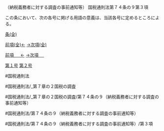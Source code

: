 （納税義務者に対する調査の事前通知等）
国税通則法第７４条の９第３項

この条において、次の各号に掲げる用語の意義は、当該各号に定めるところによる。

[条(全)](国税通則法＿＿＿＿＿第７４条の９_.md)

[前項(全)←](国税通則法＿＿＿＿＿第７４条の９第２項_.md)    [→次項(全)](国税通則法＿＿＿＿＿第７４条の９第４項_.md)

[前項 　 ←](国税通則法＿＿＿＿＿第７４条の９第２項.md)    [→次項 　 ](国税通則法＿＿＿＿＿第７４条の９第４項.md)

[第１号](国税通則法＿＿＿＿＿第７４条の９第３項第１号.md)  [第２号](国税通則法＿＿＿＿＿第７４条の９第３項第２号.md)  

#国税通則法

#国税通則法/_第７章の２国税の調査

#国税通則法/_第７章の２国税の調査/第７４条の９（納税義務者に対する調査の事前通知等）

#国税通則法/第７４条の９（納税義務者に対する調査の事前通知等）

#国税通則法/第７４条の９（納税義務者に対する調査の事前通知等）/第３項

